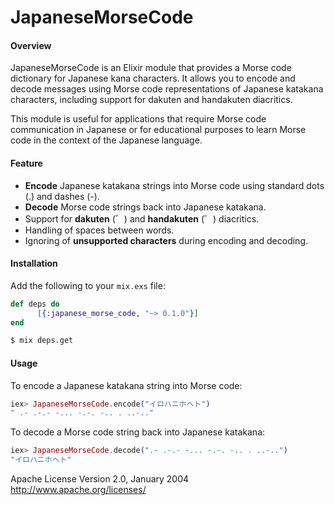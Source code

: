 # JapaneseMorseCode
#### Overview
JapaneseMorseCode is an Elixir module that provides a Morse code dictionary for Japanese kana characters. It allows you to encode and decode messages using Morse code representations of Japanese katakana characters, including support for dakuten and handakuten diacritics.

This module is useful for applications that require Morse code communication in Japanese or for educational purposes to learn Morse code in the context of the Japanese language.
#### Feature
- **Encode** Japanese katakana strings into Morse code using standard dots (.) and dashes (-).
- **Decode** Morse code strings back into Japanese katakana.
- Support for **dakuten** (゛) and **handakuten** (゜) diacritics.
- Handling of spaces between words.
- Ignoring of **unsupported characters** during encoding and decoding.
#### Installation
Add the following to your `mix.exs` file:

```elixir
def deps do
      [{:japanese_morse_code, "~> 0.1.0"}]
end
```
```bash
$ mix deps.get
```

#### Usage
To encode a Japanese katakana string into Morse code:

```elixir
iex> JapaneseMorseCode.encode("イロハニホヘト")
" .- .-.- -... -.-. -.. . ..-.."
```
To decode a Morse code string back into Japanese katakana:

```elixir
iex> JapaneseMorseCode.decode(".- .-.- -... -.-. -.. . ..-..")
"イロハニホヘト"
```
Apache License
Version 2.0, January 2004
http://www.apache.org/licenses/